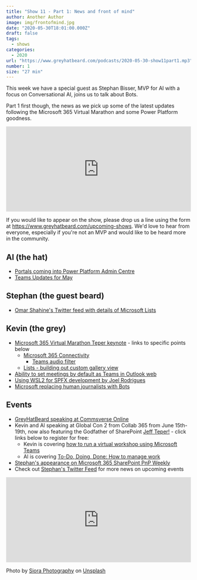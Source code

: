 ```yaml
---
title: "Show 11 - Part 1: News and front of mind"
author: Another Author
image: img/frontofmind.jpg
date: "2020-05-30T18:01:00.000Z"
draft: false
tags: 
  - shows
categories:
  - 2020
url: "https://www.greyhatbeard.com/podcasts/2020-05-30-show11part1.mp3"
number: 1
size: "27 min"
---
```


This week we have a special guest as Stephan Bisser, MVP for AI with a focus on Conversational AI, joins us to talk about Bots. 

Part 1 first though, the news as we pick up some of the latest updates following the Microsoft 365 Virtual Marathon and some Power Platform goodness.

<iframe src="https://open.spotify.com/embed-podcast/episode/3yLXjRsGxcQB7xTGECmKYz" width="100%" height="232" frameborder="0" allowtransparency="true" allow="encrypted-media"></iframe>

If you would like to appear on the show, please drop us a line using the form at https://www.greyhatbeard.com/upcoming-shows. We'd love to hear from everyone, especially if you're not an MVP and would like to be heard more in the community.


## Al (the hat)
- [Portals coming into Power Platform Admin Centre](https://powerapps.microsoft.com/en-us/blog/managing-power-apps-portal-from-power-platform-admin-center/)
- [Teams Updates for May](https://techcommunity.microsoft.com/t5/microsoft-teams-blog/what-s-new-in-microsoft-teams-may-2020/ba-p/1423015)

## Stephan (the guest beard)
- [Omar Shahine's Twitter feed with details of Microsoft Lists](https://twitter.com/OmarShahine/status/1262825653528748032)

## Kevin (the grey)
- [Microsoft 365 Virtual Marathon Teper keynote](https://www.youtube.com/watch?v=RTO7PXexonI) - links to specific points below
  - [Microsoft 365 Connectivity](https://youtu.be/RTO7PXexonI?t=806)
	- [Teams audio filter](https://youtu.be/RTO7PXexonI?t=1385)
  - [Lists - building out custom gallery view](https://youtu.be/RTO7PXexonI?t=1966)
- [Ability to set meetings by default as Teams in Outlook web](https://twitter.com/kevmcdonk/status/1266329122952929280/photo/1)
- [Using WSL2 for SPFX development by Joel Rodrigues](https://www.m365-dev.com/2020/05/29/setup-wsl2-for-spfx-development/)
- [Microsoft replacing human journalists with Bots](https://www.theguardian.com/technology/2020/may/30/microsoft-sacks-journalists-to-replace-them-with-robots#maincontent)

## Events
- [GreyHatBeard speaking at Commsverse Online](https://online.commsverse.com/presentations/the-etiquette-of-teams-panel-session/)
- Kevin and Al speaking at Global Con 2 from Collab 365 from June 15th-19th, now also featuring the Godfather of SharePoint [Jeff Teper!](https://twitter.com/jeffteper) - click links below to register for free:
  - Kevin is covering [how to run a virtual workshop using Microsoft Teams](https://partners.collab365.community/16428/41362)
  - Al is covering [To-Do, Doing, Done: How to manage work](https://partners.collab365.community/16428/41362)
- [Stephan's appearance on Microsoft 365 SharePoint PnP Weekly](https://developer.microsoft.com/en-us/microsoft-365/blogs/microsoft-365-sharepoint-pnp-weekly-episode-85/)
- Check out [Stephan's Twitter Feed](https://twitter.com/stephanbisser) for more news on upcoming events

<iframe src="https://open.spotify.com/embed-podcast/episode/3yLXjRsGxcQB7xTGECmKYz" width="100%" height="232" frameborder="0" allowtransparency="true" allow="encrypted-media"></iframe>

Photo by [Siora Photography](https://unsplash.com/@siora18?utm_source=unsplash&utm_medium=referral&utm_content=creditCopyText) on [Unsplash](https://unsplash.com/@siora18)
